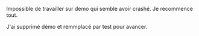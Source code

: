 Impossible de travailler sur demo qui semble avoir crashé. Je recommence tout.

J'ai supprimé démo et remmplacé par test pour avancer.
